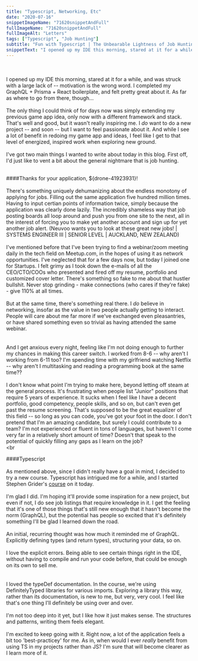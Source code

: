 ```yaml
---
title: "Typescript, Networking, Etc"
date: "2020-07-16"
snippetImageName: "71620snippetAndFull"
fullImageName: "71620snippetAndFull"
fullImageAlt: "Letters"
tags: ["Typescript", "Job Hunting"]
subtitle: "Fun with Typescript | The Unbearable Lightness of Job Hunting"
snippetText: "I opened up my IDE this morning, stared at it for a while, and was struck with a large lack of -- motivation is the wrong word.  I completed my GraphQL + Prisma + React boilerplate, and felt pretty great about it.  As far as where to go from there, though..."
---
```


<br>
<br>
I opened up my IDE this morning, stared at it for a while, and was struck with a large lack of -- motivation is the wrong word.  I completed my GraphQL + Prisma + React boilerplate, and felt pretty great about it.  As far as where to go from there, though...
<br>
<br>
The only thing I could think of for days now was simply extending my previous game app idea, only now with a different framework and stack.  That's well and good, but it wasn't really inspiring me.  I <em>do</em> want to do a new project -- and soon -- but I want to feel passionate about it.  And while I see a lot of benefit in redoing my game app and ideas, I feel like I get to that level of energized, inspired work when exploring new ground.
<br>
<br>
I've got two main things I wanted to write about today in this blog.  First off, I'd just like to vent a bit about the general nightmare that is job hunting.
<br>
<br>

####Thanks for your application, \${drone-41923931}!
<br>
<br>
There's something uniquely dehumanizing about the endless monotony of applying for jobs. Filling out the same application five hundred million times. Having to input certian points of information twice, simply because the application was clearly done lazily. The incredibly shameless way that job posting boards all loop around and push you from one site to the next, all in the interest of forcing you to make yet another account and sign up for yet another job alert. (Neuvoo wants you to look at these great new jobs! | SYSTEMS ENGINEER III | SENIOR LEVEL | AUCKLAND, NEW ZEALAND)
<br>
<br>
I've mentioned before that I've been trying to find a webinar/zoom meeting daily in the tech field on Meetup.com, in the hopes of using it as network opportunities. I've neglected that for a few days now, but today I joined one for Startups. I felt grimy as I took down the e-mails of all the CEO/CTO/COOs who presented and fired off my resume, portfolio and customized cover letter. There's something so fake to me about that hustler bullshit. Never stop grinding - make connections (who cares if they're fake) - give 110% at all times.
<br>
<br>
But at the same time, there's something real there. I <em>do</em> believe in networking, insofar as the value in two people actually getting to interact. People will care about me far more if we've exchanged even pleasantries, or have shared something even so trivial as having attended the same webinar.  
<br>
<br>
And I get anxious every night, feeling like I'm not doing enough to further my chances in making this career switch. I worked from 8-6 -- why aren't I working from 6-11 too? I'm spending time with my girlfriend watching Netflix -- why aren't I multitasking and reading a programming book at the same time??
<br>
<br>
I don't know what point I'm trying to make here, beyond letting off steam at the general process. It's frustrating when people list "Junior" positions that require 5 years of experience. It sucks when I feel like I have a decent portfolio, good competency, people skills, and so on, but can't even get past the resume screening. That's supposed to be the great equalizer of this field -- so long as you can code, you've got your foot in the door. I don't pretend that I'm an amazing candidate, but surely I could contribute to a team? I'm not experienced or fluent in tons of languages, but haven't I come very far in a relatively short amount of time? Doesn't that speak to the potential of quickly filling any gaps as I learn on the job?
<br>
<br

####Typescript
<br>
<br>
As mentioned above, since I didn't really have a goal in mind, I decided to try a new course. Typescript has intrigued me for a while, and I started Stephen Grider's <a href = "https://www.udemy.com/course/typescript-the-complete-developers-guide/">course</a> on it today.
<br>
<br>
I'm glad I did. I'm hoping it'll provide some inspiration for a new project, but even if not, I do see job listings that require knowledge in it. I get the feeling that it's one of those things that's still new enough that it hasn't become the norm (GraphQL), but the potential has people so excited that it's definitely something I'll be glad I learned down the road.
<br>
<br>
An initial, recurring thought was how much it reminded me of GraphQL. Explicitly defining types (and return types), structuring your data, so on.
<br>
<br>
I love the explicit errors. Being able to see certain things right in the IDE, without having to compile and run your code before, that could be enough on its own to sell me.  
<br>
<br>
I loved the typeDef documentation. In the course, we're using DefinitelyTyped libraries for various imports. Exploring a library this way, rather than its documentation, is new to me, but very, very cool. I feel like that's one thing I'll definitely be using over and over.
<br>
<br>
I'm not too deep into it yet, but I like how it just makes sense. The structures and patterns, writing them feels elegant.
<br>
<br>
I'm excited to keep going with it. Right now, a lot of the application feels a bit too 'best-practicey' for me. As in, when would I ever <em>really</em> benefit from using TS in my projects rather than JS? I'm sure that will become clearer as I learn more of it.
<br>
<br>
